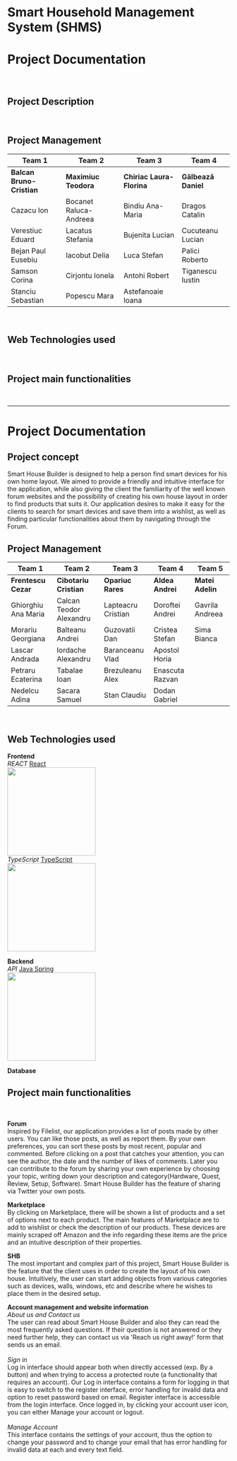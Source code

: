 # Smart Household Management System (SHMS)
# Project Documentation

<br />

## Project Description

<br />

## Project Management
| Team 1                    | Team 2                    | Team 3                     | Team 4              |
|---------------------------|---------------------------|----------------------------|---------------------|
| **Balcan Bruno-Cristian** | **Maximiuc Teodora**      | **Chiriac Laura-Florina**  | **Gălbează Daniel** |
| Cazacu Ion                | Bocanet Raluca-Andreea    | Bindiu Ana-Maria           | Dragos Catalin      |
| Verestiuc Eduard          | Lacatus Stefania          | Bujenita Lucian            | Cucuteanu Lucian    |
| Bejan Paul Eusebiu        | Iacobut Delia             | Luca Stefan                | Palici Roberto      |
| Samson Corina             | Cirjontu Ionela           | Antohi Robert              | Tiganescu Iustin    |
| Stanciu Sebastian         | Popescu Mara              | Astefanoaie Ioana          |                     |
<br />

## Web Technologies used <br/>

<br/>

## Project main functionalities
<br />



-------------
# Project Documentation

## Project concept
Smart House Builder is designed to help a person find smart devices for his own home layout. We aimed to provide a friendly and intuitive interface for the application, while also giving the client the familiarity of the well known forum websites and the possibility of creating his own house layout in order to find products that suits it.
Our application desires to make it easy for the clients to search for smart devices and save them into a wishlist, as well as finding particular functionalities about them by navigating through the Forum.
<br />

## Project Management
| Team 1              | Team 2                    | Team 3             | Team 4           | Team 5           |
|---------------------|---------------------------|--------------------|------------------|------------------|
| **Frentescu Cezar** | **Cibotariu Cristian**    | **Opariuc Rares**  | **Aldea Andrei** | **Matei Adelin** |
| Ghiorghiu Ana Maria | Calcan Teodor Alexandru   | Lapteacru Cristian | Doroftei Andrei  | Gavrila Andreea  |
| Morariu Georgiana   | Balteanu Andrei           | Guzovatii Dan      | Cristea Stefan   | Sima Bianca      |
| Lascar Andrada      | Iordache Alexandru        | Baranceanu Vlad    | Apostol Horia    |                  |
| Petraru Ecaterina   | Tabalae Ioan              | Brezuleanu Alex    | Enascuta Razvan  |                  |
| Nedelcu Adina       | Sacara Samuel             | Stan Claudiu       | Dodan Gabriel    |                  |
<br />

## Web Technologies used <br />
**Frontend**<br />
_REACT_ [React]() <br/>
<img src="https://upload.wikimedia.org/wikipedia/commons/thumb/4/44/Spring_Framework_Logo_2018.svg/1280px-Spring_Framework_Logo_2018.svg.png" width = "200"> <br />
_TypeScript_ [TypeScript]() <br/>
<img src="https://upload.wikimedia.org/wikipedia/commons/thumb/4/44/Spring_Framework_Logo_2018.svg/1280px-Spring_Framework_Logo_2018.svg.png" width = "200"> <br />

**Backend**<br />
_API_ [Java Spring](https://spring.io/)<br />
<img src="https://upload.wikimedia.org/wikipedia/commons/thumb/4/44/Spring_Framework_Logo_2018.svg/1280px-Spring_Framework_Logo_2018.svg.png" width = "200"> <br />

**Database** <br />

## Project main functionalities
<br />

**Forum** <br />
Inspired by Filelist, our application provides a list of posts made by other users. You can like those posts, as well as report them. By your own preferences, you can sort these posts by most recent, popular and commented. Before clicking on a post that catches your attention, you can see the author, the date and the number of likes of comments. Later you can contribute to the forum by sharing your own experience by choosing your topic, writing down your description and category(Hardware, Quest, Review, Setup, Software). Smart House Builder has the feature of sharing via Twitter your own posts.

**Marketplace** <br />
By clicking on Marketplace, there will be shown a list of products and a set of options next to each product. The main features of Marketplace are to add to wishlist or check the description of our products. These devices are mainly scraped off Amazon and the info regarding these items are the price and an intuitive description of their properties.

**SHB** <br />
The most important and complex part of this project, Smart House Builder is the feature that the client uses in order to create the layout of his own house. Intuitively, the user can start adding objects from various categories such as devices, walls, windows, etc and describe where he wishes to place them in the desired setup.

**Account management and website information** <br />
_About us and Contact us_ <br />
The user can read about Smart House Builder and also they can read the most frequently asked questions. If their question is not answered or they need further help, they can contact us via 'Reach us right away!' form that sends us an email. <br />
<br />
_Sign in_  <br />
Log in interface should appear both when directly accessed (exp. By a button) and when trying to access a protected route (a functionality that requires an account). Our Log in interface contains a form for logging in that is easy to switch to the register interface, error handling for invalid data and option to reset password based on email. Register interface is accessible from the login interface. Once logged in, by clicking your account user icon, you can either Manage your account or logout.  <br />
<br />
_Manage Account_ <br />
This interface contains the settings of your account, thus the option to change your password and to change your email that has error handling for invalid data at each and every text field. <br />
